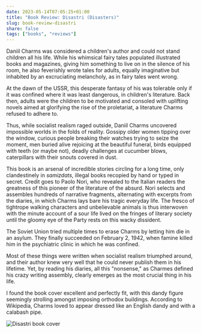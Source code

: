 ```yaml
---
date: 2023-05-14T07:05:25+01:00
title: "Book Review: Disastri (Disasters)"
slug: book-review-disastri
share: false
tags: ["books", "reviews"]
---
```

Daniil Charms was considered a children's author and could not stand children all his life. While his whimsical fairy
tales populated illustrated books and magazines, giving him something to live on in the silence of his room, he also
feverishly wrote tales for adults, equally imaginative but inhabited by an excruciating melancholy, as in fairy tales went
wrong. 

At the dawn of the USSR, this desperate fantasy of his was tolerable only if it was confined where it was least
dangerous, in children's literature. Back then, adults were the children to be motivated and consoled with uplifting
novels aimed at glorifying the rise of the proletariat, a literature Charms refused to adhere to.

Thus, while socialist realism raged outside, Daniil Charms uncovered impossible worlds in the folds of reality. Gossipy
older women tipping over the window, curious people breaking their watches trying to seize the moment, men buried alive
rejoicing at the beautiful funeral, birds equipped with teeth (or maybe not), deadly challenges at cucumber blows,
caterpillars with their snouts covered in dust. 

This book is an arsenal of incredible stories circling for a long time, only clandestinely in *samizdats*, illegal books
recopied by hand or typed in secret. Credit goes to Paolo Nori, who revealed to the Italian readers the greatness of
this pioneer of the literature of the absurd. Nori selects and assembles hundreds of narrative fragments, alternating
with excerpts from the diaries, in which Charms lays bare his tragic everyday life. The fresco of tightrope walking
characters and unbelievable animals is thus interwoven with the minute account of a sour life lived on the fringes of
literary society until the gloomy eye of the Party rests on this wacky dissident. 

The Soviet Union tried multiple times to erase Charms by letting him die in an asylum. They finally succeeded on
February 2, 1942, when famine killed him in the psychiatric clinic in which he was confined.

Most of these things were written when socialist realism triumphed around, and their author knew very well that he could
never publish them in his lifetime. Yet, by reading his diaries, all this "nonsense," as Charmes defined his crazy
writing assembly, clearly emerges as the most crucial thing in his life.

I found the book cover excellent and perfectly fit, with this dandy figure seemingly strolling amongst imposing orthodox
buildings. According to Wikipedia, Charms loved to appear dressed like an English dandy and with a calabash pipe.

![Disastri book cover](/images/disastri-book-cover.jpg)



 [rss]: https://nicolaiarocci.com/index.xml
 [m]: https://fosstodon.org/@nicola
 [nl]: https://buttondown.email/nicolaiarocci
